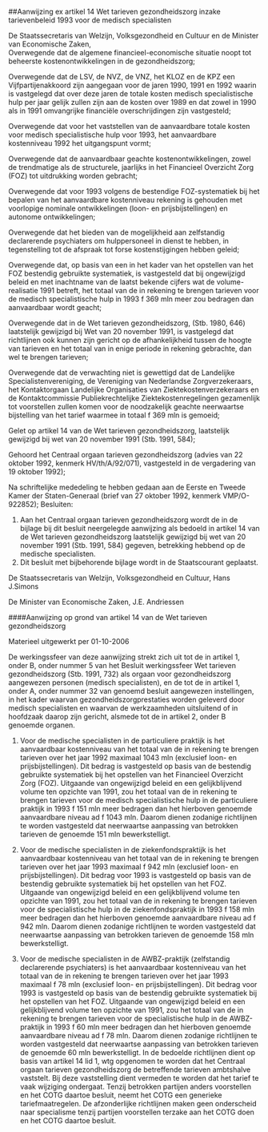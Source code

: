 <meta http-equiv='Content-Type' content='text/html; charset=utf-8' />

##Aanwijzing ex artikel 14 Wet tarieven gezondheidszorg inzake tarievenbeleid 1993 voor de medisch specialisten

De Staatssecretaris van Welzijn, Volksgezondheid en Cultuur en de Minister van Economische Zaken,  
Overwegende dat de algemene financieel-economische situatie noopt tot beheerste kostenontwikkelingen in de gezondheidszorg;

Overwegende dat de LSV, de NVZ, de VNZ, het KLOZ en de KPZ een Vijfpartijenakkoord zijn aangegaan voor de jaren 1990, 1991 en 1992 waarin is vastgelegd dat over deze jaren de totale kosten medisch specialistische hulp per jaar gelijk zullen zijn aan de kosten over 1989 en dat zowel in 1990 als in 1991 omvangrijke financiële overschrijdingen zijn vastgesteld;

Overwegende dat voor het vaststellen van de aanvaardbare totale kosten voor medisch specialistische hulp voor 1993, het aanvaardbare kostenniveau 1992 het uitgangspunt vormt;

Overwegende dat de aanvaardbaar geachte kostenontwikkelingen, zowel de trendmatige als de structurele, jaarlijks in het Financieel Overzicht Zorg (FOZ) tot uitdrukking worden gebracht;

Overwegende dat voor 1993 volgens de bestendige FOZ-systematiek bij het bepalen van het aanvaardbare kostenniveau rekening is gehouden met voorlopige nominale ontwikkelingen (loon- en prijsbijstellingen) en autonome ontwikkelingen;

Overwegende dat het bieden van de mogelijkheid aan zelfstandig declarerende psychiaters om hulppersoneel in dienst te hebben, in tegenstelling tot de afspraak tot forse kostenstijgingen hebben geleid;

Overwegende dat, op basis van een in het kader van het opstellen van het FOZ bestendig gebruikte systematiek, is vastgesteld dat bij ongewijzigd beleid en met inachtname van de laatst bekende cijfers wat de volume-realisatie 1991 betreft, het totaal van de in rekening te brengen tarieven voor de medisch specialistische hulp in 1993 f 369 mln meer zou bedragen dan aanvaardbaar wordt geacht;

Overwegende dat in de Wet tarieven gezondheidszorg, (Stb. 1980, 646) laatstelijk gewijzigd bij Wet van 20 november 1991, is vastgelegd dat richtlijnen ook kunnen zijn gericht op de afhankelijkheid tussen de hoogte van tarieven en het totaal van in enige periode in rekening gebrachte, dan wel te brengen tarieven;

Overwegende dat de verwachting niet is gewettigd dat de Landelijke Specialistenvereniging, de Vereniging van Nederlandse Zorgverzekeraars, het Kontaktorgaan Landelijke Organisaties van Ziektekostenverzekeraars en de Kontaktcommissie Publiekrechtelijke Ziektekostenregelingen gezamenlijk tot voorstellen zullen komen voor de noodzakelijk geachte neerwaartse bijstelling van het tarief waarmee in totaal f 369 mln is gemoeid;

Gelet op artikel 14 van de Wet tarieven gezondheidszorg, laatstelijk gewijzigd bij wet van 20 november 1991 (Stb. 1991, 584);

Gehoord het Centraal orgaan tarieven gezondheidszorg (advies van 22 oktober 1992, kenmerk HV/th/A/92/071), vastgesteld in de vergadering van 19 oktober 1992);

Na schriftelijke mededeling te hebben gedaan aan de Eerste en Tweede Kamer der Staten-Generaal (brief van 27 oktober 1992, kenmerk VMP/O-922852);
Besluiten:      
1.  Aan het Centraal orgaan tarieven gezondheidszorg wordt de in de bijlage bij dit besluit neergelegde aanwijzing als bedoeld in artikel 14 van de Wet tarieven gezondheidszorg laatstelijk gewijzigd bij wet van 20 november 1991 (Stb. 1991, 584) gegeven, betrekking hebbend op de medische specialisten.   
2.  Dit besluit met bijbehorende bijlage wordt in de Staatscourant geplaatst.      

De 
Staatssecretaris van Welzijn, Volksgezondheid en Cultuur, 
Hans J.Simons  

De 
Minister van Economische Zaken, 
J.E. Andriessen     

####Aanwijzing op grond van artikel 14 van de Wet tarieven gezondheidszorg

Materieel uitgewerkt per 01-10-2006 

De werkingssfeer van deze aanwijzing strekt zich uit tot de in artikel 1, onder B, onder nummer 5 van het Besluit werkingssfeer Wet tarieven gezondheidszorg (Stb. 1991, 732) als orgaan voor gezondheidszorg aangewezen personen (medisch specialisten), en de tot de in artikel 1, onder A, onder nummer 32 van genoemd besluit aangewezen instellingen, in het kader waarvan gezondheidszorgprestaties worden geleverd door medisch specialisten en waarvan de werkzaamheden uitsluitend of in hoofdzaak daarop zijn gericht, alsmede tot de in artikel 2, onder B genoemde organen. 

1. Voor de medische specialisten in de particuliere praktijk is het aanvaardbaar kostenniveau van het totaal van de in rekening te brengen tarieven over het jaar 1992 maximaal 1043 mln (exclusief loon- en prijsbijstellingen). Dit bedrag is vastgesteld op basis van de bestendig gebruikte systematiek bij het opstellen van het Financieel Overzicht Zorg (FOZ). Uitgaande van ongewijzigd beleid en een gelijkblijvend volume ten opzichte van 1991, zou het totaal van de in rekening te brengen tarieven voor de medisch specialistische hulp in de particuliere praktijk in 1993 f 151 mln meer bedragen dan het hierboven genoemde aanvaardbare niveau ad f 1043 mln. Daarom dienen zodanige richtlijnen te worden vastgesteld dat neerwaartse aanpassing van betrokken tarieven de genoemde 151 mln bewerkstelligt. 

2. Voor de medische specialisten in de ziekenfondspraktijk is het aanvaardbaar kostenniveau van het totaal van de in rekening te brengen tarieven over het jaar 1993 maximaal f 942 mln (exclusief loon- en prijsbijstellingen). Dit bedrag voor 1993 is vastgesteld op basis van de bestendig gebruikte systematiek bij het opstellen van het FOZ. Uitgaande van ongewijzigd beleid en een gelijkblijvend volume ten opzichte van 1991, zou het totaal van de in rekening te brengen tarieven voor de specialistische hulp in de ziekenfondspraktijk in 1993 f 158 mln meer bedragen dan het hierboven genoemde aanvaardbare niveau ad f 942 mln. Daarom dienen zodanige richtlijnen te worden vastgesteld dat neerwaartse aanpassing van betrokken tarieven de genoemde 158 mln bewerkstelligt. 

3. Voor de medische specialisten in de AWBZ-praktijk (zelfstandig declarerende psychiaters) is het aanvaardbaar kostenniveau van het totaal van de in rekening te brengen tarieven over het jaar 1993 maximaal f 78 mln (exclusief loon- en prijsbijstellingen). Dit bedrag voor 1993 is vastgesteld op basis van de bestendig gebruikte systematiek bij het opstellen van het FOZ. Uitgaande van ongewijzigd beleid en een gelijkblijvend volume ten opzichte van 1991, zou het totaal van de in rekening te brengen tarieven voor de specialistische hulp in de AWBZ-praktijk in 1993 f 60 mln meer bedragen dan het hierboven genoemde aanvaardbare niveau ad f 78 mln. Daarom dienen zodanige richtlijnen te worden vastgesteld dat neerwaartse aanpassing van betrokken tarieven de genoemde 60 mln bewerkstelligt.  In de bedoelde richtlijnen dient op basis van artikel 14 lid 1, wtg opgenomen te worden dat het Centraal orgaan tarieven gezondheidszorg de betreffende tarieven ambtshalve vaststelt. Bij deze vaststelling dient vermeden te worden dat het tarief te vaak wijziging ondergaat. Tenzij betrokken partijen anders voorstellen en het COTG daartoe besluit, neemt het COTG een generieke tariefmaatregelen. De afzonderlijke richtlijnen maken geen onderscheid naar specialisme tenzij partijen voorstellen terzake aan het COTG doen en het COTG daartoe besluit.  
